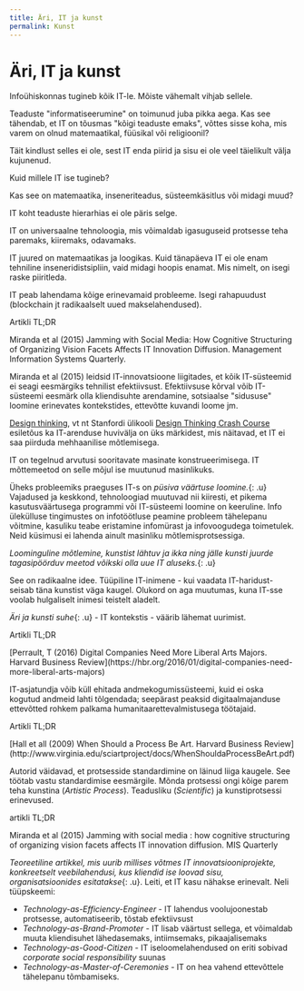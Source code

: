 ```yaml
---
title: Äri, IT ja kunst
permalink: Kunst
---
```


# Äri, IT ja kunst

Infoühiskonnas tugineb kõik IT-le. Mõiste vähemalt vihjab sellele.

Teaduste "informatiseerumine" on toimunud juba pikka aega. Kas see tähendab, et IT on tõusmas "kõigi teaduste emaks", võttes sisse koha, mis varem on olnud matemaatikal, füüsikal või religioonil?

Täit kindlust selles ei ole, sest IT enda piirid ja sisu ei ole veel täielikult välja kujunenud. 

Kuid millele IT ise tugineb?

Kas see on matemaatika, inseneriteadus, süsteemkäsitlus või midagi muud?

IT koht teaduste hierarhias ei ole päris selge.

IT on universaalne tehnoloogia, mis võimaldab igasuguseid protsesse teha paremaks, kiiremaks, odavamaks.

IT juured on matemaatikas ja loogikas. Kuid tänapäeva IT ei ole enam tehniline inseneridistsipliin, vaid midagi hoopis enamat. Mis nimelt, on isegi raske piiritleda.

IT peab lahendama kõige erinevamaid probleeme. Isegi rahapuudust (blockchain jt radikaalselt uued makselahendused).

<p class='tags'><span class='tag'>Artikli TL;DR</span></p>
Miranda et al (2015) Jamming with Social Media: How Cognitive Structuring of Organizing Vision Facets Affects IT Innovation Diffusion. Management Information Systems Quarterly.

Miranda et al (2015) leidsid IT-innovatsioone liigitades, et kõik IT-süsteemid ei seagi eesmärgiks tehnilist efektiivsust. Efektiivsuse kõrval võib IT-süsteemi eesmärk olla kliendisuhte arendamine, sotsiaalse "sidususe" loomine erinevates kontekstides, ettevõtte kuvandi loome jm.

[Design thinking](https://en.wikipedia.org/wiki/Design_thinking), vt nt  Stanfordi ülikooli [Design Thinking Crash Course](http://dschool.stanford.edu/dgift/#crash-course-video) esiletõus ka IT-arenduse huvivälja on üks märkidest, mis näitavad, et IT ei saa piirduda mehhaanilise mõtlemisega.

IT on tegelnud arvutusi sooritavate masinate konstrueerimisega. IT mõttemeetod on selle mõjul ise muutunud masinlikuks.

Üheks probleemiks praeguses IT-s on *püsiva väärtuse loomine.*{: .u} Vajadused ja keskkond, tehnoloogiad muutuvad nii kiiresti, et pikema kasutusväärtusega programmi või IT-süsteemi loomine on keeruline. Info ülekülluse tingimustes on infotöötluse peamine probleem tähelepanu võitmine, kasuliku teabe eristamine infomürast ja infovoogudega toimetulek. Neid küsimusi ei lahenda ainult masinliku mõtlemisprotsessiga.

*Loominguline mõtlemine, kunstist lähtuv ja ikka ning jälle kunsti juurde tagasipöörduv meetod võikski olla uue IT aluseks.*{: .u}

See on radikaalne idee. Tüüpiline IT-inimene - kui vaadata IT-haridust- seisab täna kunstist väga kaugel. Olukord on aga muutumas, kuna IT-sse voolab hulgaliselt inimesi teistelt aladelt.

*Äri ja kunsti suhe*{: .u} - IT kontekstis - väärib lähemat uurimist.

<p class='tags'>Artikli TL;DR</p>
[Perrault, T (2016) Digital Companies Need More Liberal Arts Majors. Harvard Business Review](https://hbr.org/2016/01/digital-companies-need-more-liberal-arts-majors)

IT-asjatundja võib küll ehitada andmekogumissüsteemi, kuid ei oska kogutud andmeid lahti tõlgendada; seepärast peaksid digitaalmajanduse ettevõtted rohkem palkama humanitaarettevalmistusega töötajaid.

<p class='tags'>Artikli TL;DR</p>
[Hall et all (2009) When Should a Process Be Art. Harvard Business Review](http://www.virginia.edu/sciartproject/docs/WhenShouldaProcessBeArt.pdf)

Autorid väidavad, et protsesside standardimine on läinud liiga kaugele. See töötab vastu standardimise eesmärgile. Mõnda protsessi ongi kõige parem teha kunstina (_Artistic Process_). Teadusliku (_Scientific_) ja kunstiprotsessi erinevused. 

<p class='tags'><span class='tag'>artikli TL;DR</span></p>
<p class='s'>Miranda et al (2015) Jamming with social media : how cognitive structuring of organizing vision facets affects IT innovation diffusion. MIS Quarterly</p>

*Teoreetiline artikkel, mis uurib millises võtmes IT innovatsiooniprojekte, konkreetselt veebilahendusi, kus kliendid ise loovad sisu, organisatsioonides esitatakse*{: .u}. Leiti, et IT kasu nähakse erinevalt. Neli tüüpskeemi:

- _Technology-as-Efficiency-Engineer_ - IT lahendus voolujoonestab protsesse, automatiseerib, tõstab efektiivsust
- _Technology-as-Brand-Promoter_ - IT lisab väärtust sellega, et võimaldab muuta kliendisuhet lähedasemaks, intiimsemaks, pikaajalisemaks
- _Technology-as-Good-Citizen_ - IT iseloomelahendused on eriti sobivad _corporate social responsibility_ suunas
- _Technology-as-Master-of-Ceremonies_ - IT on hea vahend ettevõttele tähelepanu tõmbamiseks.